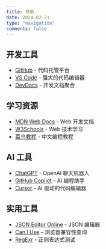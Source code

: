 ```yaml
---
title: 导航
date: 2024-02-21
type: "navigation"
comments: false
---
```


## 开发工具
- [GitHub](https://github.com) - 代码托管平台
- [VS Code](https://code.visualstudio.com/) - 强大的代码编辑器
- [DevDocs](https://devdocs.io/) - 开发文档聚合

## 学习资源
- [MDN Web Docs](https://developer.mozilla.org/) - Web 开发文档
- [W3Schools](https://www.w3schools.com/) - Web 技术学习
- [菜鸟教程](https://www.runoob.com/) - 中文编程教程

## AI 工具
- [ChatGPT](https://chat.openai.com/) - OpenAI 聊天机器人
- [GitHub Copilot](https://github.com/features/copilot) - AI 编程助手
- [Cursor](https://cursor.sh/) - AI 驱动的代码编辑器

## 实用工具
- [JSON Editor Online](https://jsoneditoronline.org/) - JSON 编辑器
- [Can I Use](https://caniuse.com/) - 浏览器兼容性查询
- [RegExr](https://regexr.com/) - 正则表达式测试
